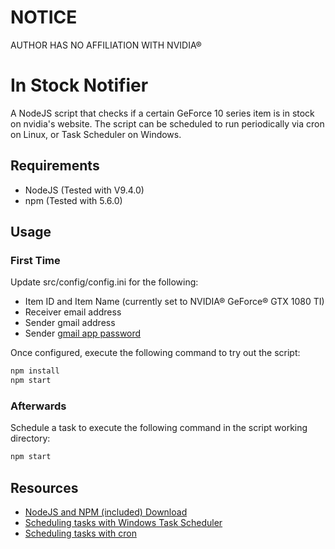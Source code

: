 # NOTICE
AUTHOR HAS NO AFFILIATION WITH NVIDIA&reg;  

# In Stock Notifier
A NodeJS script that checks if a certain GeForce 10 series item is in stock on nvidia's website. 
The script can be scheduled to run periodically via cron on Linux, or Task Scheduler on Windows.

## Requirements
- NodeJS (Tested with V9.4.0)
- npm (Tested with 5.6.0)

## Usage

### First Time
Update src/config/config.ini for the following:
* Item ID and Item Name (currently set to NVIDIA&reg; GeForce&reg; GTX 1080 TI)
* Receiver email address
* Sender gmail address
* Sender [gmail app password](https://support.google.com/mail/answer/185833?hl=en)

Once configured, execute the following command to try out the script:
```bash
npm install
npm start
```

### Afterwards
Schedule a task to execute the following command in the script working directory:
```bash
npm start
```
## Resources
* [NodeJS and NPM (included) Download](https://nodejs.org/en/)
* [Scheduling tasks with Windows Task Scheduler](https://docs.microsoft.com/en-us/previous-versions/windows/it-pro/windows-server-2008-R2-and-2008/cc748993(v=ws.11))
* [Scheduling tasks with cron](https://www.techrepublic.com/blog/linux-and-open-source/schedule-periodic-tasks-with-cron/)
